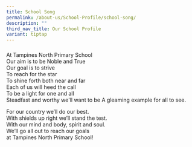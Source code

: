 ```yaml
---
title: School Song
permalink: /about-us/School-Profile/school-song/
description: ""
third_nav_title: Our School Profile
variant: tiptap
---
```

<h3></h3>
<p>At Tampines North Primary School
<br>Our aim is to be Noble and True
<br>Our goal is to strive
<br>To reach for the star
<br>To shine forth both near and far
<br>Each of us will heed the call
<br>To be a light for one and all
<br>Steadfast and worthy we'll want to be A gleaming example for all to see.</p>
<p>For our country we’ll do our best.
<br>With shields up right we’ll stand the test.
<br>With our mind and body, spirit and soul.
<br>We’ll go all out to reach our goals
<br>at Tampines North Primary School!</p>